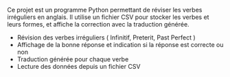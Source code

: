 Ce projet est un programme Python permettant de réviser les verbes irréguliers en anglais. 
Il utilise un fichier CSV pour stocker les verbes et leurs formes, et affiche la correction avec la traduction générée.

- Révision des verbes irréguliers ( Infinitif,  Preterit, Past Perfect )
- Affichage de la bonne réponse et indication si la réponse est correcte ou non  
- Traduction générée pour chaque verbe  
- Lecture des données depuis un fichier CSV

